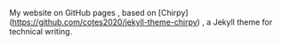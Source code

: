 My website on GitHub pages , based on [Chirpy] (https://github.com/cotes2020/jekyll-theme-chirpy) , a Jekyll theme for technical writing.
